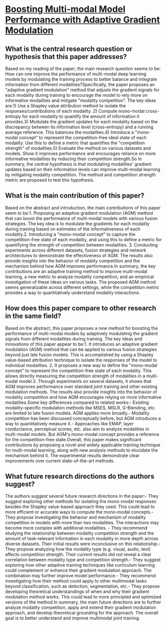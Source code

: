 # [Boosting Multi-modal Model Performance with Adaptive Gradient Modulation](https://arxiv.org/abs/2308.07686)

## What is the central research question or hypothesis that this paper addresses?

Based on my reading of the paper, the main research question seems to be: How can one improve the performance of multi-modal deep learning models by modulating the training process to better balance and integrate information from different modalities?Specifically, the paper proposes an "adaptive gradient modulation" method that adjusts the gradient signals for each modality during training to encourage the model to rely more on informative modalities and mitigate "modality competition". The key ideas are:1) Use a Shapley value attribution method to isolate the responses/contributions of each modality. 2) Compute mono-modal cross-entropy for each modality to quantify the amount of information it provides.3) Modulate the gradient updates for each modality based on the discrepancy between its information level (cross-entropy) and a running average reference. This balances the modalities.4) Introduce a "mono-modal concept" to represent the competition-free ideal state of each modality. Use this to define a metric that quantifies the "competition strength" of modalities.5) Evaluate the method on various datasets and models. Show it improves performance and encourages reliance on more informative modalities by reducing their competition strength.So in summary, the central hypothesis is that modulating modalities' gradient updates based on their information levels can improve multi-modal learning by mitigating modality competition. The method and competition strength metric are proposed to test this hypothesis.


## What is the main contribution of this paper?

Based on the abstract and introduction, the main contributions of this paper seem to be:1. Proposing an adaptive gradient modulation (AGM) method that can boost the performance of multi-modal models with various fusion strategies. The key idea is to modulate the gradients for each modality during training based on estimates of the informativeness of each modality.2. Introducing a "mono-modal concept" to capture the competition-free state of each modality, and using this to define a metric for quantifying the strength of competition between modalities. 3. Conducting experiments across different datasets, fusion strategies and network architectures to demonstrate the effectiveness of AGM. The results also provide insights into the behavior of modality competition and the mechanism behind how AGM improves performance.In summary, the key contributions are an adaptive training method to improve multi-modal learning, a new metric to analyze modality competition, and an empirical investigation of these ideas on various tasks. The proposed AGM method seems generalizable across different settings, while the competition metric provides a way to quantitatively understand modality interactions.


## How does this paper compare to other research in the same field?

Based on the abstract, this paper proposes a new method for boosting the performance of multi-modal models by adaptively modulating the gradient signals from different modalities during training. The key ideas and innovations of this paper appear to be:1. It introduces an adaptive gradient modulation (AGM) method that can be applied to various fusion strategies beyond just late fusion models. This is accomplished by using a Shapley value-based attribution technique to isolate the responses of the model to individual modalities. 2. It proposes a new way to define the "mono-modal concept" to represent the competition-free state of each modality. This allows directly measuring the competition strength of modalities in a multi-modal model.3. Through experiments on several datasets, it shows that AGM improves performance over standard joint training and other existing modulation methods. The results also provide insights into the behavior of modality competition and how AGM encourages relying on more informative modalities.Some key differences compared to related works:- Existing modality-specific modulation methods like MSES, MSLR, G-Blending, etc. are limited to late fusion models. AGM applies more broadly.- Modality competition has been discussed conceptually before, but AGM introduces a way to quantitatively measure it.- Approaches like EMAP, layer conductance, perceptual scores, etc. also aim to analyze modalities in multi-modal models. But AGM's mono-modal concept provides a reference for the competition-free state.Overall, this paper makes significant contributions by proposing a novel and widely applicable training technique for multi-modal learning, along with new analysis methods to elucidate the mechanism behind it. The experimental results demonstrate clear improvements over current state-of-the-art methods.


## What future research directions do the authors suggest?

The authors suggest several future research directions in the paper:- They suggest exploring other methods for isolating the mono-modal responses besides the Shapley value-based approach they used. This could lead to more efficient or accurate ways to compute the mono-modal concepts.- They propose investigating the behavior and mechanism of modality competition in models with more than two modalities. The interactions may become more complex with additional modalities. - They recommend studying the relationship between modality competition strength and the amount of task-relevant information in each modality in more depth across diverse datasets. Their initial results were inconclusive on this relationship.- They propose analyzing how the modality type (e.g. visual, audio, text) affects competition strength. Their current results did not reveal a clear correlation between modality type and competition strength.- They suggest exploring how other adaptive training techniques like curriculum learning could complement or enhance their gradient modulation approach. The combination may further improve model performance.- They recommend investigating how their method could apply to other multimodal tasks beyond classification, such as detection, segmentation, etc.- They propose developing theoretical understandings of when and why their gradient modulation method works. This could lead to more principled and optimized versions of the method.In summary, the main future directions are to further analyze modality competition, apply and extend their gradient modulation approach, and develop theoretical grounding for the approach. The overall goal is to better understand and improve multimodal joint training.
